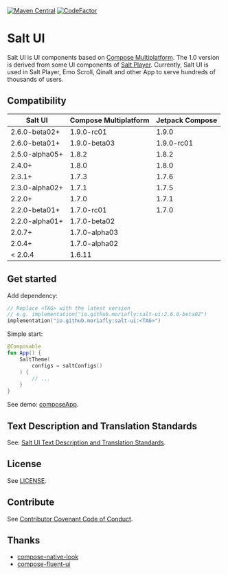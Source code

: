 [![Maven Central](https://img.shields.io/maven-central/v/io.github.moriafly/salt-ui)](https://search.maven.org/search?q=g:io.github.moriafly) [![CodeFactor](https://www.codefactor.io/repository/github/moriafly/saltui/badge/main)](https://www.codefactor.io/repository/github/moriafly/saltui/overview/main)

# Salt UI

Salt UI is UI components based on [Compose Multiplatform](https://github.com/JetBrains/compose-multiplatform). The 1.0 version is derived from some UI components of [Salt Player](https://github.com/Moriafly/SaltPlayerSource). Currently, Salt UI is used in Salt Player, Emo Scroll, Qinalt and other App to serve hundreds of thousands of users.

## Compatibility

| Salt UI        | Compose Multiplatform | Jetpack Compose |
|----------------|-----------------------|-----------------|
| 2.6.0-beta02+  | 1.9.0-rc01            | 1.9.0           |
| 2.6.0-beta01+  | 1.9.0-beta03          | 1.9.0-rc01      |
| 2.5.0-alpha05+ | 1.8.2                 | 1.8.2           |
| 2.4.0+         | 1.8.0                 | 1.8.0           |
| 2.3.1+         | 1.7.3                 | 1.7.6           |
| 2.3.0-alpha02+ | 1.7.1                 | 1.7.5           |
| 2.2.0+         | 1.7.0                 | 1.7.1           |
| 2.2.0-beta01+  | 1.7.0-rc01            | 1.7.0           |
| 2.2.0-alpha01+ | 1.7.0-beta02          |                 |
| 2.0.7+         | 1.7.0-alpha03         |                 |
| 2.0.4+         | 1.7.0-alpha02         |                 |
| < 2.0.4        | 1.6.11                |                 |

## Get started

Add dependency:

```kotlin
// Replace <TAG> with the latest version
// e.g. implementation("io.github.moriafly:salt-ui:2.6.0-beta02")
implementation("io.github.moriafly:salt-ui:<TAG>")
```

Simple start:

```kotlin
@Composable
fun App() {
    SaltTheme(
        configs = saltConfigs()
    ) {
        // ...
    }
}
```

See demo: [composeApp](https://github.com/Moriafly/SaltUI/tree/main/composeApp).

## Text Description and Translation Standards

See: [Salt UI Text Description and Translation Standards](https://moriafly.com/standards/tdts).

## License

See [LICENSE](LICENSE).

## Contribute

See [Contributor Covenant Code of Conduct](CODE_OF_CONDUCT.md).

## Thanks

- [compose-native-look](https://github.com/ComposeNativeLook/compose-native-look)
- [compose-fluent-ui](https://github.com/compose-fluent/compose-fluent-ui)